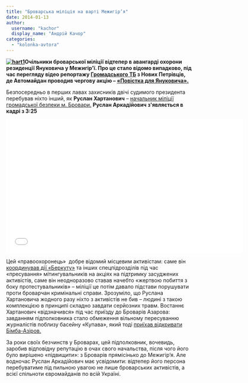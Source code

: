 ```yaml
---
title: "Броварська міліція на варті Межигір’я"
date: 2014-01-13
author: 
  username: "kachor"
  display_name: "Андрій Качор"
categories: 
  - "kolonka-avtora"
---
```


**[![hart1](https://mpz.brovary.org/wp-content/uploads/2014/01/hart1.jpg)](https://mpz.brovary.org/wp-content/uploads/2014/01/hart1.jpg)Очільники броварської міліції відтепер в авангарді охорони резиденції Януковича у Межигір'ї. Про це стало відомо випадково, під час перегляду відео репортажу [Громадського ТБ](http://hromadske.tv/) з Нових Петрівців, де Автомайдан проводив чергову акцію – [«Повістка для Януковича».](http://www.pravda.com.ua/news/2014/01/12/7009349/)**

Безпосередньо в перших лавах захисників двічі судимого президента перебував ніхто інший, як **Руслан Хартанович** – [начальник міліції громадської безпеки м. Бровари.](http://mvdobl.kiev.ua/brovary.html) **Руслан Аркадійович з'являється в кадрі з 3:25**

<iframe src="//www.youtube.com/embed/aTpkjE0cvks" height="360" width="640" allowfullscreen frameborder="0"></iframe>

Цей «правоохоронець»  добре відомий місцевим активістам: саме він [координував дії «Беркуту»](https://mpz.brovary.org/vitaliyu-zaporozhtsyu-dali-14-rokiv-bilya-brovarskogo-sudu-sutichki-zi-spetspriznachentsyami-foto-video/) та інших спецпідрозділів під час «пресування» мітингувальників на акціях на підтримку засуджених активістів, саме він неодноразово ставав начебто «жертвою побиття з боку протестувальників» – міліції це потім давало підстави порушувати проти броварчан кримінальні справи. Зрозуміло, що Руслана Хартановича жодного разу ніхто з активістів не бив – людині з такою комплекцією в принципі складно завдати серйозних травм. Востаннє Хартанович «відзначився» під час приїзду до Броварів Азарова: завданням підполковника стало обмеження вільному пересуванню журналістів поблизу басейну «Купава», який тоді [приїхав відкривати Бімба-Азіров.](https://mpz.brovary.org/baseyn-kupava-u-brovarah-vidkrili-na-odin-den-dlya-azarova-ta-obranih-zmi/) 

За роки своїх безчинств у Броварах, цей підполковник, вочевидь, заробив відповідну репутацію в очах свого начальства, після чого його було вирішено «підвищити»: з Броварів прямісінько до Межигір’я. Але водночас Руслан Аркадійович має усвідомити: відтепер його персона перебуватиме під пильною увагою не лише броварських активістів, а всієї спільноти євромайданів по всій Україні.
